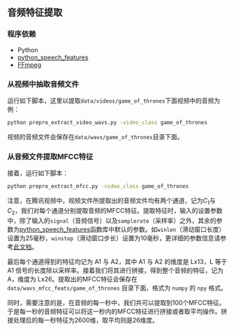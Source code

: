 ## 音频特征提取

### 程序依赖
 - Python
 - [python_speech_features](https://github.com/jameslyons/python_speech_features)
 - [FFmpeg](https://www.ffmpeg.org/download.html)

### 从视频中抽取音频文件
运行如下脚本，这里以提取`data/videos/game_of_thrones`下面视频中的音频为例：
```bash
python prepro_extract_video_wavs.py -video_class game_of_thrones
```

视频的音频文件会保存在`data/wavs/game_of_thrones`目录下面。

### 从音频文件提取MFCC特征
接着，运行如下脚本：
```bash
python prepro_extract_mfcc.py -video_class game_of_thrones
```

注意，在腾讯视频中，视频文件所提取出的音频文件均有两个通道，记为$C_1$与$C_2$，我们对每个通道分别提取音频的MFCC特征。提取特征时，输入的设置参数中，除了输入的`signal`（音频信号）以及`samplerate`（采样率）之外，其余的参数为[python_speech_features](https://github.com/jameslyons/python_speech_features)函数库中默认的参数。如`winlen`（滑动窗口长度）设置为25毫秒，`winstep`（滑动窗口步长）设置为10毫秒，更详细的参数信息请参考[此文档](https://github.com/jameslyons/python_speech_features/blob/master/README.rst)。

最后每个通道得到的特征均记为 A1 与 A2，其中 A1 与 A2 的维度是 Lx13，L 等于 A1 信号的长度除以采样率。接着我们将其进行拼接，得到整个音频的特征，记为 A，维度为 Lx26。提取出的MFCC特征会保存在 `data/wavs_mfcc_feats/game_of_thrones` 目录下面，格式为 `numpy` 的 `npy` 格式。

同时，需要注意的是，在音频的每一秒中，我们共可以提取到100个MFCC特征。于是每一秒的音频特征可以将这一秒内的MFCC特征进行拼接或者取平均操作。拼接处理后的每一秒特征为2600维，取平均则是26维度。




